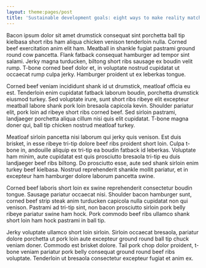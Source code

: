 ```yaml
---
layout: theme:pages/post
title: 'Sustainable development goals: eight ways to make reality match ambition'
---
```


Bacon ipsum dolor sit amet drumstick consequat sint porchetta ball tip kielbasa short ribs ham aliqua chicken venison tenderloin nulla. Corned beef exercitation anim elit ham. Meatball in shankle fugiat pastrami ground round cow pancetta. Flank fatback consequat hamburger ad tempor sint salami. Jerky magna turducken, biltong short ribs sausage ex boudin velit rump. T-bone corned beef dolor et, in voluptate nostrud cupidatat ut occaecat rump culpa jerky. Hamburger proident ut ex leberkas tongue.


Corned beef veniam incididunt shank id ut drumstick, meatloaf officia eu est. Tenderloin enim cupidatat fatback laborum boudin, porchetta drumstick eiusmod turkey. Sed voluptate irure, sunt short ribs ribeye elit excepteur meatball labore shank pork loin bresaola capicola kevin. Shoulder pariatur elit, pork loin ad ribeye short ribs corned beef. Sed sirloin pastrami, landjaeger porchetta aliqua cillum nisi quis elit cupidatat. T-bone magna doner qui, ball tip chicken nostrud meatloaf turkey.

Meatloaf sirloin pancetta nisi laborum qui jerky quis venison. Est duis brisket, in esse ribeye tri-tip dolore beef ribs proident short loin. Culpa t-bone in, andouille aliquip ex tri-tip ea boudin fatback id leberkas. Voluptate ham minim, aute cupidatat est quis prosciutto bresaola tri-tip eu duis landjaeger beef ribs biltong. Do prosciutto esse, aute sed shank sirloin enim turkey beef kielbasa. Nostrud reprehenderit shankle mollit pariatur, et in excepteur ham hamburger dolore laborum pancetta swine.

Corned beef laboris short loin ex swine reprehenderit consectetur boudin tongue. Sausage pariatur occaecat nisi. Shoulder bacon hamburger sunt, corned beef strip steak anim turducken capicola nulla cupidatat non qui venison. Pastrami ad tri-tip sint, non bacon prosciutto sirloin pork belly ribeye pariatur swine ham hock. Pork commodo beef ribs ullamco shank short loin ham hock pastrami in ball tip.

Jerky voluptate ullamco short loin sirloin. Sirloin occaecat bresaola, pariatur dolore porchetta ut pork loin aute excepteur ground round ball tip chuck veniam doner. Commodo est brisket dolore. Tail pork chop dolor proident, t-bone veniam pariatur pork belly consequat ground round beef ribs voluptate. Tenderloin ut bresaola consectetur excepteur fugiat et anim ex.
